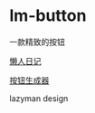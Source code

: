 lm-button
=================

一款精致的按钮

[懒人日记](http://www.f2er.org/?p=99)

[按钮生成器](http://lab.f2er.org/demo/lm-button/index.php)

lazyman design
